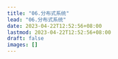 ```yaml
---
title: "06.分布式系统"
lead: "06.分布式系统"
date: 2023-04-22T12:52:56+08:00
lastmod: 2023-04-22T12:52:56+08:00
draft: false
images: []
---
```

